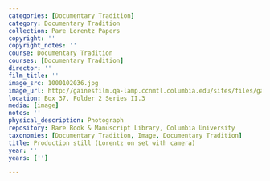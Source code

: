 ```yaml
---
categories: [Documentary Tradition]
category: Documentary Tradition
collection: Pare Lorentz Papers
copyright: ''
copyright_notes: ''
course: Documentary Tradition
courses: [Documentary Tradition]
director: ''
film_title: ''
image_src: 1000102036.jpg
image_url: http://gainesfilm.qa-lamp.ccnmtl.columbia.edu/sites/files/gainesfilm/images/1000102036.jpg
location: Box 37, Folder 2 Series II.3
media: [image]
notes: ''
physical_description: Photograph
repository: Rare Book & Manuscript Library, Columbia University
taxonomies: [Documentary Tradition, Image, Documentary Tradition]
title: Production still (Lorentz on set with camera)
year: ''
years: ['']

---
```


